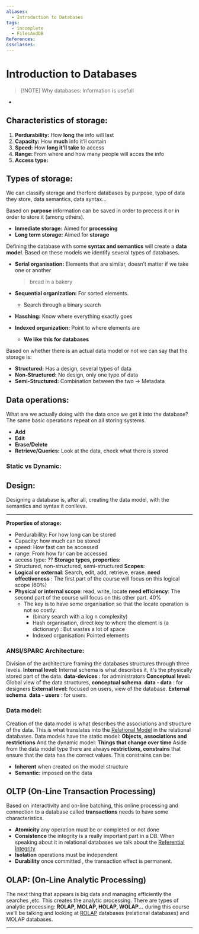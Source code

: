 ```yaml
---
aliases:
  - Introduction to Databases
tags:
  - incomplete
  - FilesAndDB
References: 
cssclasses:
---
```

# Introduction to Databases

> [!NOTE] Why databases: 
>  Information is usefull

+ 
## Characteristics of storage:
1. **Perdurability:** How **long** the info will last
2. **Capacity:** How **much** info it’ll contain
3. **Speed:** How **long it’ll take** to access
4. **Range:** From where and how many people will acces the info
5. **Access type:** 

## Types of storage:
We can classify storage and therfore databases by purpose, type of data they store, data semantics, data syntax…

Based on **purpose** information can be saved in order to precess it or in order to store it (among others). 
+ **Inmediate storage:** Aimed for **processing**
+ **Long term storage:** Aimed for **storage**

Defining the database with some **syntax and semantics** will create a **data model**. Based on these models we identify several types of databases.
+ **Serial organisation:** Elements that are similar, doesn’t matter if we take one or another
  > bread in a bakery
  
+ **Sequential organization:** For sorted elements. 
	+ Search through a binary search

+ **Hasshing:** Know where everything exactly goes 
+ **Indexed organization:** Point to where elements are 
	+ **We like this for databases**

Based on whether there is an actual data model or not we can say that the storage is:
+ **Structured:** Has a design, several types of data
+ **Non-Structured:** No design, only one type of data
+ **Semi-Structured:** Combination between the two → Metadata

## Data operations: 
What are we actually doing with the data once we get it into the database? The same basic operations repeat on all storing systems.
+ **Add**
+ **Edit**
+ **Erase/Delete** 
+ **Retrieve/Queries:** Look at the data, check what there is stored
### Static vs Dynamic:


## Design: 
Designing a database is, after all, creating the data model, with the semantics and syntax it conlleva.







***
**Properties of storage:** 
+ Perdurability: For how long can be stored
+ Capacity: how much can be stored
+ speed: How fast can be accessed
+ range: From how far can be accessed
+ access type: ??
**Storage types, properties:**
 + Structured, non-structured, semi-structured
 **Scopes:**
 + **Logical or external**: Search, edit, add, retrieve, erase. **need effectiveness** : The first part of the course will focus on this logical scope (60%)
 + **Physical or internal scope**: read, write, locate **need efficiency**: The second part of the course will focus on this other part. 40%
	+ The key is to have some organisation so that the locate operation is not so costly:
		+ (binary search with a log n complexity)
		+ Hash organisation, direct key to where the element is (a dictionary) : But wastes a lot of space
		+ Indexed organisation: Pointed elements
### ANSI/SPARC Architecture:
Division of the architecture framing the databases structures through three levels. 
**Internal level:** Internal schema is what describes it, it's the physically stored part of the data. **data-devices** : for administrators
**Conceptual level:** Global view of the data structures, **conceptual schema**. **data - data** : for designers
**External level:** focused on users, view of the database. **External schema**. **data - users** : for users.

### Data model: 
Creation of the data model is what describes the associations and structure of the data. This is what translates into the [Relational Model](Relational%20Model.md)
in the relational databases. 
Data models have the static model: **Objects, associations and restrictions** 
And the dynamic model: **Things that change over time**
Aside from the data model type there are always **restrictions, constrains** that ensure that the data has the correct values. This constrains can be: 
+ **Inherent** when created on the model structure
+ **Semantic:** imposed on the data 
## OLTP (On-Line Transaction Processing)
Based on interactivity and on-line batching, this online processing and connection to a database called **transactions** needs to have some characteristics. 
+ **Atomicity** any operation must be or completed or not done
+ **Consistence** the integrity is a really important part in a DB. When speaking about it in relational databases we talk about the [Referential Integrity](Referential%20Integrity.md)
+ **Isolation** operations must be independent
+ **Durability** once committed , the transaction effect is permanent.
## OLAP: (On-Line Analytic Processing)
The next thing that appears is big data and managing efficiently the searches ,etc. This creates the analytic processing. 
There are types of analytic processing: **ROLAP, MOLAP, HOLAP, WOLAP...** during this course we'll be talking and looking at [ROLAP](ROLAP)
databases (relational databases) and MOLAP databases. 


***